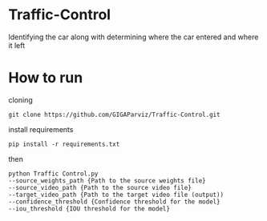 # Traffic-Control
Identifying the car along with determining where the car entered and where it left


# How to run
cloning
```
git clone https://github.com/GIGAParviz/Traffic-Control.git
```
install requirements
```
pip install -r requirements.txt
```
then
```
python Traffic Control.py
--source_weights_path {Path to the source weights file}
--source_video_path {Path to the source video file}
--target_video_path {Path to the target video file (output))
--confidence_threshold {Confidence threshold for the model}
--iou_threshold {IOU threshold for the model}


```
